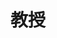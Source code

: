 ---
name: 郭桃梅
identity: Guo, Taomei
title: 教授
group: T
image: default.png
email: gtaomei@163.com
researchDirection: 人际语言交流的脑活动同步机制
---